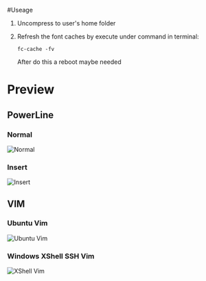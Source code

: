 #Useage
1. Uncompress to user's home folder
2. Refresh the font caches by execute under command in terminal:

	`fc-cache -fv`

	After do this a reboot maybe needed

# Preview #
## PowerLine ##
### Normal ###
![Normal](http://i.imgur.com/JaATbL4.png)
### Insert ###
![Insert](http://i.imgur.com/N6N1jLf.png)
## VIM ##
### Ubuntu Vim ###
![Ubuntu Vim](http://i.imgur.com/64SfIRN.png)

### Windows XShell SSH Vim ###
![XShell Vim](http://i.imgur.com/D9nKYD5.png)

